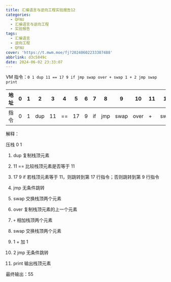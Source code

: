 ```yaml
---
title: 汇编语言与逆向工程实验报告12
categories:
  - QFNU
  - 汇编语言与逆向工程
  - 实验报告
tags:
  - 汇编语言
  - 逆向工程
  - QFNU
cover: 'https://t.mwm.moe/fj?20240602233307488'
abbrlink: d3c5849c
date: 2024-06-02 23:33:07
---
```


VM 指令：`0 1 dup 11 == 17 9 if jmp swap over + swap 1 + 2 jmp swap print`

| 地址 | 0   | 1   | 2   | 3   | 4   | 5   | 6   | 7   | 8   | 9    | 10   | 11  | 12   | 13  | 14  | 15  | 16  | 17   | 18    |
| ---- | --- | --- | --- | --- | --- | --- | --- | --- | --- | ---- | ---- | --- | ---- | --- | --- | --- | --- | ---- | ----- |
| 指令 | 0   | 1   | dup | 11  | ==  | 17  | 9   | if  | jmp | swap | over | +   | swap | 1   | +   | 2   | jmp | swap | print |

解释：

压栈 0 1

1. dup 复制栈顶元素

2. 11 == 比较栈顶元素是否等于 11

3. 17 9 if 若栈顶元素等于 11，则跳转到第 17 行指令；否则跳转到第 9 行指令

4. jmp 无条件跳转

5. swap 交换栈顶两个元素

6. over 复制栈顶元素的上一个元素

7. `+` 相加栈顶两个元素

8. swap 交换栈顶两个元素

9. 1 + 加 1

10. 2 jmp 无条件跳转

11. print 输出栈顶元素

最终输出：55
